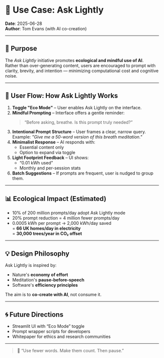 # 🌱 Use Case: Ask Lightly

**Date**: 2025-06-28  
**Author**: Tom Evans (with AI co-creation)

---

## 🧭 Purpose

The *Ask Lightly* initiative promotes **ecological and mindful use of AI**.  
Rather than over-generating content, users are encouraged to prompt with clarity, brevity, and intention — minimizing computational cost and cognitive noise.

---

## 🔄 User Flow: How Ask Lightly Works

1. **Toggle "Eco Mode"** – User enables Ask Lightly on the interface.
2. **Mindful Prompting** – Interface offers a gentle reminder:
   > “Before asking, breathe. Is this prompt truly needed?”
3. **Intentional Prompt Structure** – User frames a clear, narrow query.  
   Example: _"Give me a 50-word version of this breath meditation."_
4. **Minimalist Response** – AI responds with:
   - Essential content only
   - Option to expand via toggle
5. **Light Footprint Feedback** – UI shows:
   - “0.01 kWh used”
   - Monthly and per-session stats
6. **Batch Suggestions** – If prompts are frequent, user is nudged to group them.

---

## 📊 Ecological Impact (Estimated)

- 10% of 200 million prompts/day adopt Ask Lightly mode  
- 20% prompt reduction = 4 million fewer prompts/day  
- 0.0005 kWh per prompt → 2,000 kWh/day saved  
= **66 UK homes/day in electricity**  
= **30,000 trees/year in CO₂ offset**

---

## 💡 Design Philosophy

Ask Lightly is inspired by:
- Nature's **economy of effort**
- Meditation's **pause-before-speech**
- Software's **efficiency principles**

The aim is to **co-create with AI**, not consume it.

---

## 🌀 Future Directions

- Streamlit UI with “Eco Mode” toggle
- Prompt wrapper scripts for developers
- Whitepaper for ethics and research communities

---

> 🧘 “Use fewer words. Make them count. Then pause.”  
